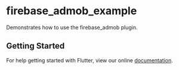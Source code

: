 # firebase_admob_example

Demonstrates how to use the firebase_admob plugin.

## Getting Started

For help getting started with Flutter, view our online
[documentation](http://flutter.io/).
